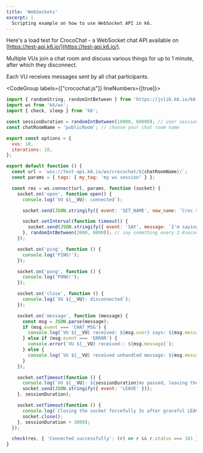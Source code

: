 ```yaml
---
title: 'WebSockets'
excerpt: |
  Scripting example on how to use WebSocket API in k6.
---
```


Here's a load test for CrocoChat - a WebSocket chat API available on [https://test-api.k6.io/](https://test-api.k6.io/).

Multiple VUs join a chat room and discuss various things for up to 1 minute, after which they disconnect. 

Each VU receives messages sent by all chat participants. 

<CodeGroup labels={["crocochat.js"]} lineNumbers={[true]}>

```javascript
import { randomString, randomIntBetween } from 'https://jslib.k6.io/k6-utils/1.1.0/index.js';
import ws from 'k6/ws';
import { check, sleep } from 'k6';

const sessionDuration = randomIntBetween(10000, 60000); // user session between 10s and 1m
const chatRoomName = 'publicRoom'; // choose your chat room name

export const options = {
  vus: 10,
  iterations: 10,
};

export default function () {
  const url = `wss://test-api.k6.io/ws/crocochat/${chatRoomName}/`;
  const params = { tags: { my_tag: 'my ws session' } };

  const res = ws.connect(url, params, function (socket) {
    socket.on('open', function open() {
      console.log(`VU ${__VU}: connected`);

      socket.send(JSON.stringify({ event: 'SET_NAME', new_name: `Croc ${__VU}` }));

      socket.setInterval(function timeout() {
        socket.send(JSON.stringify({ event: 'SAY', message: `I'm saying ${randomString(5)}` }));
      }, randomIntBetween(2000, 8000)); // say something every 2-8seconds
    });

    socket.on('ping', function () {
      console.log('PING!');
    });

    socket.on('pong', function () {
      console.log('PONG!');
    });

    socket.on('close', function () {
      console.log(`VU ${__VU}: disconnected`);
    });

    socket.on('message', function (message) {
      const msg = JSON.parse(message);
      if (msg.event === 'CHAT_MSG') {
        console.log(`VU ${__VU} received: ${msg.user} says: ${msg.message}`);
      } else if (msg.event === 'ERROR') {
        console.error(`VU ${__VU} received:: ${msg.message}`);
      } else {
        console.log(`VU ${__VU} received unhandled message: ${msg.message}`);
      }
    });

    socket.setTimeout(function () {
      console.log(`VU ${__VU}: ${sessionDuration}ms passed, leaving the chat`);
      socket.send(JSON.stringify({ event: 'LEAVE' }));
    }, sessionDuration);

    socket.setTimeout(function () {
      console.log(`Closing the socket forcefully 3s after graceful LEAVE`);
      socket.close();
    }, sessionDuration + 3000);
  });

  check(res, { 'Connected successfully': (r) => r && r.status === 101 });
}
```

</CodeGroup>
